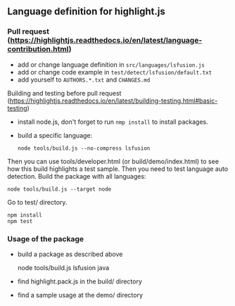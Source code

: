 ## Language definition for highlight.js

### Pull request (https://highlightjs.readthedocs.io/en/latest/language-contribution.html)    

- add or change language definition in `src/languages/lsfusion.js`
- add or change code example in `test/detect/lsfusion/default.txt`
- add yourself to `AUTHORS.*.txt` and `CHANGES.md` 

Building and testing before pull request (https://highlightjs.readthedocs.io/en/latest/building-testing.html#basic-testing)

- install node.js, don't forget to run `nmp install` to install packages.
- build a specific language:

      node tools/build.js --no-compress lsfusion  

Then you can use tools/developer.html (or build/demo/index.html) to see how this build highlights a test sample. 
Then you need to test language auto detection. Build the package with all languages: 

    node tools/build.js --target node

Go to test/ directory.

    npm install
    npm test

### Usage of the package 
- build a package as described above

    node tools/build.js lsfusion java    

- find highlight.pack.js in the build/ directory
- find a sample usage at the demo/ directory   
